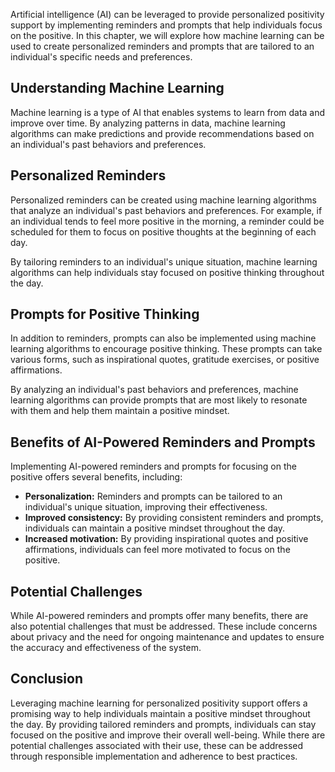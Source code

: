 
Artificial intelligence (AI) can be leveraged to provide personalized positivity support by implementing reminders and prompts that help individuals focus on the positive. In this chapter, we will explore how machine learning can be used to create personalized reminders and prompts that are tailored to an individual's specific needs and preferences.

Understanding Machine Learning
------------------------------

Machine learning is a type of AI that enables systems to learn from data and improve over time. By analyzing patterns in data, machine learning algorithms can make predictions and provide recommendations based on an individual's past behaviors and preferences.

Personalized Reminders
----------------------

Personalized reminders can be created using machine learning algorithms that analyze an individual's past behaviors and preferences. For example, if an individual tends to feel more positive in the morning, a reminder could be scheduled for them to focus on positive thoughts at the beginning of each day.

By tailoring reminders to an individual's unique situation, machine learning algorithms can help individuals stay focused on positive thinking throughout the day.

Prompts for Positive Thinking
-----------------------------

In addition to reminders, prompts can also be implemented using machine learning algorithms to encourage positive thinking. These prompts can take various forms, such as inspirational quotes, gratitude exercises, or positive affirmations.

By analyzing an individual's past behaviors and preferences, machine learning algorithms can provide prompts that are most likely to resonate with them and help them maintain a positive mindset.

Benefits of AI-Powered Reminders and Prompts
--------------------------------------------

Implementing AI-powered reminders and prompts for focusing on the positive offers several benefits, including:

* **Personalization:** Reminders and prompts can be tailored to an individual's unique situation, improving their effectiveness.
* **Improved consistency:** By providing consistent reminders and prompts, individuals can maintain a positive mindset throughout the day.
* **Increased motivation:** By providing inspirational quotes and positive affirmations, individuals can feel more motivated to focus on the positive.

Potential Challenges
--------------------

While AI-powered reminders and prompts offer many benefits, there are also potential challenges that must be addressed. These include concerns about privacy and the need for ongoing maintenance and updates to ensure the accuracy and effectiveness of the system.

Conclusion
----------

Leveraging machine learning for personalized positivity support offers a promising way to help individuals maintain a positive mindset throughout the day. By providing tailored reminders and prompts, individuals can stay focused on the positive and improve their overall well-being. While there are potential challenges associated with their use, these can be addressed through responsible implementation and adherence to best practices.

